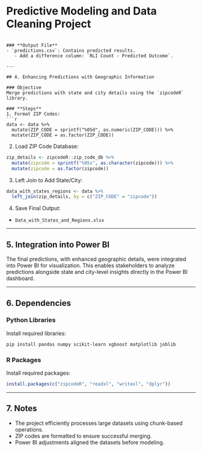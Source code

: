 # Predictive Modeling and Data Cleaning Project
```

### **Output File**
- `predictions.csv`: Contains predicted results.
   - Add a difference column: `RLI Count - Predicted Outcome`.

---

## 4. Enhancing Predictions with Geographic Information

### Objective
Merge predictions with state and city details using the `zipcodeR` library.

### **Steps**
1. Format ZIP Codes:
```r
data <- data %>%
  mutate(ZIP_CODE = sprintf("%05d", as.numeric(ZIP_CODE))) %>%
  mutate(ZIP_CODE = as.factor(ZIP_CODE))
```
2. Load ZIP Code Database:
```r
zip_details <- zipcodeR::zip_code_db %>%
  mutate(zipcode = sprintf("%05s", as.character(zipcode))) %>%
  mutate(zipcode = as.factor(zipcode))
```
3. Left Join to Add State/City:
```r
data_with_states_regions <- data %>%
  left_join(zip_details, by = c("ZIP_CODE" = "zipcode"))
```
4. Save Final Output:
- `Data_with_States_and_Regions.xlsx`

---

## 5. Integration into Power BI
The final predictions, with enhanced geographic details, were integrated into Power BI for visualization. This enables stakeholders to analyze predictions alongside state and city-level insights directly in the Power BI dashboard.

---

## 6. Dependencies

### **Python Libraries**
Install required libraries:
```bash
pip install pandas numpy scikit-learn xgboost matplotlib joblib
```

### **R Packages**
Install required packages:
```r
install.packages(c("zipcodeR", "readxl", "writexl", "dplyr"))
```

---

## 7. Notes
- The project efficiently processes large datasets using chunk-based operations.
- ZIP codes are formatted to ensure successful merging.
- Power BI adjustments aligned the datasets before modeling.
